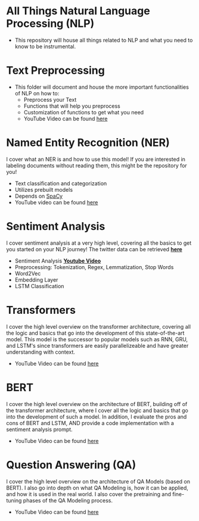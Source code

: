 # All Things Natural Language Processing (NLP)
- This repository will house all things related to NLP and what you need to know to be instrumental.

# Text Preprocessing
- This folder will document and house the more important functionalities of NLP on how to:
  - Preprocess your Text
  - Functions that will help you preprocess
  - Customization of functions to get what you need
  - YouTube Video can be found [here](https://youtu.be/ZucclQNVBlo)


# Named Entity Recognition (NER)
I cover what an NER is and how to use this model! If you are interested in labeling documents without reading them, this might be the repository for you!
- Text classification and categorization
- Utilizes prebuilt models
- Depends on [SpaCy](https://spacy.io/api/entityrecognizer)
- YouTube video can be found [here](https://youtu.be/4pCB1lZrBcQ)

# Sentiment Analysis
I cover sentiment analysis at a very high level, covering all the basics to get you started on your NLP journey! The twitter data can be retrieved [**here**](https://www.kaggle.com/paoloripamonti/twitter-sentiment-analysis/output)
- Sentiment Analysis [**Youtube Video**](https://www.youtube.com/watch?v=CzRrD76pnVY)
- Preprocessing: Tokenization, Regex, Lemmatization, Stop Words
- Word2Vec
- Embedding Layer
- LSTM Classification

# Transformers
I cover the high level overview on the transformer architecture, covering all the logic and basics that go into the development of this state-of-the-art model. This model is the successor to popular models such as RNN, GRU, and LSTM's since transformers are easily parallelizeable and have greater understanding with context.
- YouTube Video can be found [here](https://www.youtube.com/watch?v=X0tB-J8_TS4)

# BERT
I cover the high level overview on the architecture of BERT, building off of the transformer architecture, where I cover all the logic and basics that go into the development of such a model. In addition, I evaluate the pros and cons of BERT and LSTM, AND provide a code implementation with a sentiment analysis prompt.
- YouTube Video can be found [here](https://www.youtube.com/watch?v=72Ylk77PqR8)

# Question Answering (QA)
I cover the high level overview on the architecture of QA Models (based on BERT). I also go into depth on what QA Modeling is, how it can be applied, and how it is used in the real world. I also cover the  pretraining and fine-tuning phases of the QA Modeling process.
- YouTube Video can be found [here](https://youtu.be/6ppxd9lp-X0)
